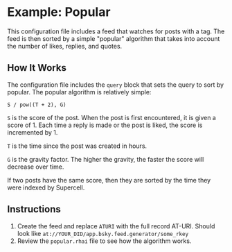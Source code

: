 # Example: Popular

This configuration file includes a feed that watches for posts with a tag. The feed is then sorted by a simple "popular" algorithm that takes into account the number of likes, replies, and quotes.

## How It Works

The configuration file includes the `query` block that sets the query to sort by popular. The popular algorithm is relatively simple:

    S / pow((T + 2), G)

`S` is the score of the post. When the post is first encountered, it is given a score of 1. Each time a reply is made or the post is liked, the score is incremented by 1.

`T` is the time since the post was created in hours.

`G` is the gravity factor. The higher the gravity, the faster the score will decrease over time.

If two posts have the same score, then they are sorted by the time they were indexed by Supercell.

## Instructions

1. Create the feed and replace `ATURI` with the full record AT-URI. Should look like `at://YOUR_DID/app.bsky.feed.generator/some_rkey`
2. Review the `popular.rhai` file to see how the algorithm works.
